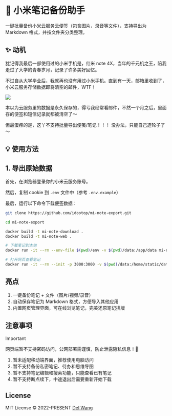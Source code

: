# 📒 小米笔记备份助手

一键批量备份小米云服务云便签（包含图片，录音等文件），支持导出为 Markdown 格式，并按文件夹分类整理。

## ✨ 动机

犹记得我最后一部使用过的小米手机是，红米 note 4X，当年的千元机之王，陪我走过了大学的青春岁月，记录了许多美好回忆。

不过自从大学毕业后，我就再也没有用过小米手机。直到有一天，邮箱里收到了，小米云服务存储数据即将清空的邮件，WTF！

![](screenshots/mi.jpg)

本以为云服务里的数据是永久保存的，得亏我经常看邮件，不然一个月之后，里面存的便签和短信记录就都被清空了～

但最蛋疼的是，这丫不支持批量导出便笺/笔记！！！ 没办法，只能自己造轮子了～

## 💡 使用方法

## 1. 导出原始数据

首先，在浏览器登录你的小米云服务账号。

然后，复制 cookie 到 `.env` 文件中（参考 `.env.example`）

最后，运行以下命令下载便签数据：

```bash
git clone https://github.com/idootop/mi-note-export.git

cd mi-note-export

docker build -t mi-note-download .
docker build -t mi-note-web .

# 下载笔记到本地
docker run -it --rm --env-file $(pwd)/env -v $(pwd)/data:/app/data mi-note-download

# 打开网页查看笔记
docker run -it --rm --init -p 3000:3000 -v $(pwd)/data:/home/static/data mi-note-web
```

## 亮点

1. 一键备份笔记 + 文件（图片/视频/录音）
2. 自动保存笔记为 Markdown 格式，方便导入其他应用
3. 内置网页管理界面，可在线浏览笔记，完美还原笔记排版

## 注意事项

> [!IMPORTANT]
> 网页端暂不支持密码访问，公网部署需谨慎，防止泄露隐私信息！🚨

1. 暂未适配移动端界面，推荐使用电脑访问
2. 暂不支持备份私密笔记、待办和思维导图
3. 暂不支持笔记编辑和搜索功能，只能查看已有笔记
4. 暂不支持断点续下，中途退出后需要重新开始下载

## License

MIT License © 2022-PRESENT [Del Wang](https://del.wang)
